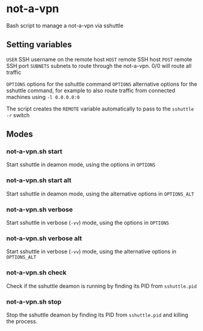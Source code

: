 # not-a-vpn
Bash script to manage a not-a-vpn via sshuttle

## Setting variables
`USER` SSH username on the remote host
`HOST` remote SSH host
`POST` remote SSH port
`SUBNETS` subnets to route through the not-a-vpn. 0/0 will route all traffic

`OPTIONS` options for the sshuttle command
`OPTIONS` alternative options for the sshuttle command, for example to also route traffic from connected machines using `-l 0.0.0.0:0`

The script creates the `REMOTE` variable automatically to pass to the `sshuttle -r` switch

## Modes
### not-a-vpn.sh start
Start sshuttle in deamon mode, using the options in `OPTIONS`

### not-a-vpn.sh start alt
Start sshuttle in deamon mode, using the alternative options in `OPTIONS_ALT`

### not-a-vpn.sh verbose
Start sshuttle in verbose (`-vv`) mode, using the options in `OPTIONS`

### not-a-vpn.sh verbose alt
Start sshuttle in verbose (`-vv`) mode, using the alternative options in `OPTIONS_ALT`

### not-a-vpn.sh check
Check if the sshuttle deamon is running by finding its PID from `sshuttle.pid`

### not-a-vpn.sh stop
Stop the sshuttle deamon by finding its PID from `sshuttle.pid` and killing the process.


